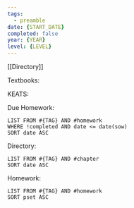 ```yaml
---
tags:
  - preamble
date: {START_DATE}
completed: false
year: {YEAR}
level: {LEVEL}
---
```

[[Directory]]

Textbooks:

KEATS:

Due Homework:
```dataview
LIST FROM #{TAG} AND #homework 
WHERE !completed AND date <= date(sow)
SORT date ASC
```


Directory:
```dataview
LIST FROM #{TAG} AND #chapter
SORT date ASC
```


Homework:
```dataview
LIST FROM #{TAG} AND #homework 
SORT pset ASC
```
